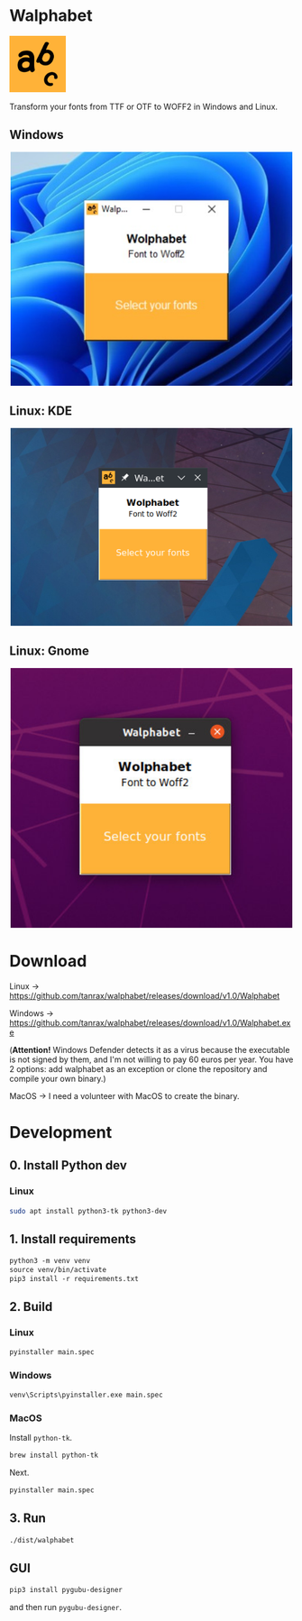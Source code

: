 # Walphabet

<img src="icon.png" width="100" alt="Icon">

Transform your fonts from TTF or OTF to WOFF2 in Windows and Linux.

## Windows

<p align="center">
  <img src="assets/windows.jpg" width="500" alt="demo">
</p>

## Linux: KDE

<p align="center">
  <img src="assets/preview.png" width="500" alt="demo">
</p>

## Linux: Gnome

<p align="center">
  <img src="assets/gnome.jpg" width="500" alt="demo">
</p>

# Download

Linux -> https://github.com/tanrax/walphabet/releases/download/v1.0/Walphabet

Windows -> https://github.com/tanrax/walphabet/releases/download/v1.0/Walphabet.exe

(**Attention!** Windows Defender detects it as a virus because the executable is not signed by them, and I'm not willing to pay 60 euros per year. You have 2 options: add walphabet as an exception or clone the repository and compile your own binary.)

MacOS -> I need a volunteer with MacOS to create the binary.

# Development

## 0. Install Python dev

### Linux

```bash
sudo apt install python3-tk python3-dev
```

## 1. Install requirements

```
python3 -m venv venv
source venv/bin/activate
pip3 install -r requirements.txt
```

## 2. Build

### Linux

```bash
pyinstaller main.spec
```

### Windows

```bash
venv\Scripts\pyinstaller.exe main.spec
```

### MacOS

Install `python-tk`.

```bash
brew install python-tk
```

Next.

```bash
pyinstaller main.spec
```

## 3. Run

```bash
./dist/walphabet
```

## GUI

```bash
pip3 install pygubu-designer
```

and then run `pygubu-designer`.
